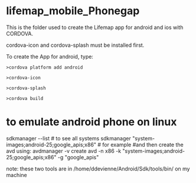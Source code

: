 # lifemap_mobile_Phonegap

This is the folder used to create the Lifemap app for android and ios with CORDOVA. 

cordova-icon and cordova-splash must be installed first.

To create the App for android, type:

`>cordova platform add android`

`>cordova-icon`

`>cordova-splash`

`>cordova build`



# to emulate android phone on linux

sdkmanager --list # to see all systems
sdkmanager "system-images;android-25;google_apis;x86" # for example
#and then create the avd using: 
avdmanager -v create avd -n x86 -k "system-images;android-25;google_apis;x86" -g "google_apis"

note: these two tools are in /home/ddevienne/Android/Sdk/tools/bin/ on my machine
